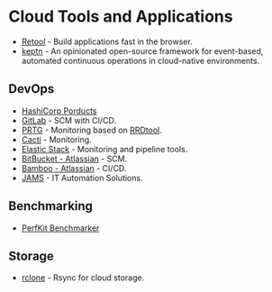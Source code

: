 # Cloud Tools and Applications

* [Retool](https://tryretool.com/) - Build applications fast in the browser.
* [keptn](https://keptn.sh/) - An opinionated open-source framework for event-based, automated continuous operations in cloud-native environments.

## DevOps

* [HashiCorp Porducts](https://www.hashicorp.com/)
* [GitLab](https://www.hashicorp.com/) - SCM with CI/CD.
* [PRTG](https://www.paessler.com/prtg) - Monitoring based on [RRDtool](https://oss.oetiker.ch/rrdtool/).
* [Cacti](https://www.cacti.net/) - Monitoring.
* [Elastic Stack](https://www.elastic.co/products) - Monitoring and pipeline tools.
* [BitBucket - Atlassian](https://www.atlassian.com/software/bitbucket) - SCM.
* [Bamboo - Atlassian](https://www.atlassian.com/software/bamboo) - CI/CD.
* [JAMS](http://www.jamsscheduler.com/) - IT Automation Solutions.

## Benchmarking

* [PerfKit Benchmarker](http://googlecloudplatform.github.io/PerfKitBenchmarker/)

## Storage

* [rclone](https://rclone.org/) - Rsync for cloud storage.
